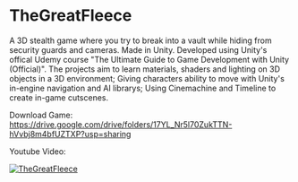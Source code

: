 # TheGreatFleece
 A 3D stealth game where you try to break into a vault while hiding from security guards and cameras. Made in Unity. Developed using Unity's offical Udemy course "The Ultimate Guide to Game Development with Unity (Official)".
The projects aim to learn materials, shaders and lighting on 3D objects in a 3D environment; 
Giving characters ability to move with Unity's in-engine navigation and AI librarys; 
Using Cinemachine and Timeline to create in-game cutscenes.


Download Game: https://drive.google.com/drive/folders/17YL_Nr5l70ZukTTN-hVvbj8m4bfUZTXP?usp=sharing

Youtube Video:

[![TheGreatFleece](https://img.youtube.com/vi/ObqGK3OQLoQ/0.jpg)](https://www.youtube.com/watch?v=ObqGK3OQLoQ)
